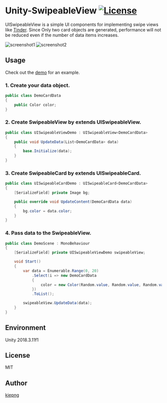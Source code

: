 # Unity-SwipeableView [![License](https://img.shields.io/badge/license-MIT-lightgrey.svg?style=flat)](http://mit-license.org)

UISwipeableView is a simple UI components for implementing swipe views like [Tinder](https://tinder.com/).
Since Only two card objects are generated, performance will not be reduced even if the number of data items increases.

![screenshot1](https://github.com/m4tcha/Unity-SwipeableView/blob/master/Documents/screenshot1.gif)
![screenshot2](https://github.com/m4tcha/Unity-SwipeableView/blob/master/Documents/screenshot2.gif)

## Usage
Check out the [demo](https://github.com/m4tcha/Unity-SwipeableView/archive/master.zip) for an example.

### 1. Create your data object.
```c#
public class DemoCardData
{
    public Color color;
}
```

### 2. Create SwipeableView by extends UISwipeableView.
```c#
public class UISwipeableViewDemo : UISwipeableView<DemoCardData>
{
    public void UpdateData(List<DemoCardData> data)
    {
        base.Initialize(data);
    }
}
```

### 3. Create SwipeableCard by extends UISwipeableCard.
```c#
public class UISwipeableCardDemo : UISwipeableCard<DemoCardData>
{
    [SerializeField] private Image bg;

    public override void UpdateContent(DemoCardData data)
    {
        bg.color = data.color;
    }
}
```

### 4. Pass data to the SwipeableView.
```c#
public class DemoScene : MonoBehaviour
{
    [SerializeField] private UISwipeableViewDemo swipeableView;

    void Start()
    {
        var data = Enumerable.Range(0, 20)
            .Select(i => new DemoCardData
            {
                color = new Color(Random.value, Random.value, Random.value, 1.0f)
            })
            .ToList();

        swipeableView.UpdateData(data);
    }
}
```

## Environment
Unity 2018.3.11f1

## License
MIT

## Author
[kiepng](https://github.com/kiepng)

